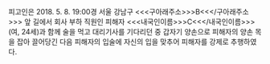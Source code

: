 피고인은 2018. 5. 8. 19:00경 서울 강남구 <<<구아래주소>>>B<<</구아래주소>>> 앞 길에서 회사 부하 직원인 피해자 <<<내국인이름>>>C<<</내국인이름>>>(여, 24세)과 함께 술을 먹고 대리기사를 기다리던 중 갑자기 양손으로 피해자의 양손 목을 잡아 끌어당긴 다음 피해자의 입술에 자신의 입을 맞추어 피해자를 강제로 추행하였다.